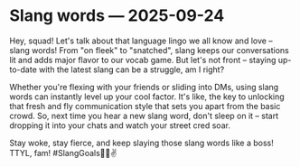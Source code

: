 # Slang words — 2025-09-24

Hey, squad! Let's talk about that language lingo we all know and love – slang words! From "on fleek" to "snatched", slang keeps our conversations lit and adds major flavor to our vocab game. But let's not front – staying up-to-date with the latest slang can be a struggle, am I right?

Whether you're flexing with your friends or sliding into DMs, using slang words can instantly level up your cool factor. It's like, the key to unlocking that fresh and fly communication style that sets you apart from the basic crowd. So, next time you hear a new slang word, don't sleep on it – start dropping it into your chats and watch your street cred soar.

Stay woke, stay fierce, and keep slaying those slang words like a boss! TTYL, fam! #SlangGoals💯🔥✌️